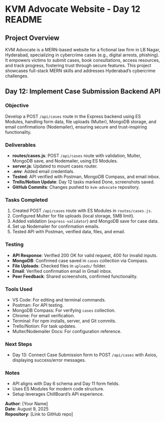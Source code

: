 # KVM Advocate Website - Day 12 README

## Project Overview

KVM Advocate is a MERN-based website for a fictional law firm in LB Nagar, Hyderabad, specializing in cybercrime cases (e.g., digital arrests, phishing). It empowers victims to submit cases, book consultations, access resources, and track progress, fostering trust through secure features. This project showcases full-stack MERN skills and addresses Hyderabad’s cybercrime challenges.

## Day 12: Implement Case Submission Backend API

### Objective
Develop a POST `/api/cases` route in the Express backend using ES Modules, handling form data, file uploads (Multer), MongoDB storage, and email confirmations (Nodemailer), ensuring secure and trust-inspiring functionality.

### Deliverables
- **routes/cases.js**: POST `/api/cases` route with validation, Multer, MongoDB save, and Nodemailer, using ES Modules.
- **server.js**: Updated to mount cases router.
- **.env**: Added email credentials.
- **Tested**: API verified with Postman, MongoDB Compass, and email inbox.
- **Trello/Notion Update**: Day 12 tasks marked Done, screenshots saved.
- **GitHub Commits**: Changes pushed to `kvm-advocate` repository.

### Tasks Completed
1. Created POST `/api/cases` route with ES Modules in `routes/cases.js`.
2. Configured Multer for file uploads (local storage, 5MB limit).
3. Added validation (`express-validator`) and MongoDB save for case data.
4. Set up Nodemailer for confirmation emails.
5. Tested API with Postman, verified data, files, and email.

### Testing
- **API Response**: Verified 200 OK for valid request, 400 for invalid inputs.
- **MongoDB**: Confirmed case saved in `cases` collection via Compass.
- **File Uploads**: Checked files in `uploads/` folder.
- **Email**: Verified confirmation email in Gmail inbox.
- **Peer Feedback**: Shared screenshots, confirmed functionality.

### Tools Used
- VS Code: For editing and terminal commands.
- Postman: For API testing.
- MongoDB Compass: For verifying `cases` collection.
- Chrome: For email verification.
- Terminal: For npm installs, server, and Git commits.
- Trello/Notion: For task updates.
- Multer/Nodemailer Docs: For configuration reference.

### Next Steps
- Day 13: Connect Case Submission form to POST `/api/cases` with Axios, displaying success/error messages.

### Notes
- API aligns with Day 6 schema and Day 11 form fields.
- Uses ES Modules for modern code structure.
- Setup leverages ChillBoard’s API experience.

**Author**: [Your Name]  
**Date**: August 9, 2025  
**Repository**: [Link to GitHub repo]